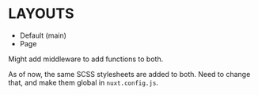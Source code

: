 # LAYOUTS

- Default (main)
- Page

Might add middleware to add functions to both. 

As of now, the same SCSS stylesheets are added to both. Need to change that, and make them global in `nuxt.config.js`.